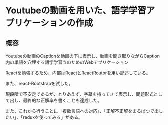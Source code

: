 # Youtubeの動画を用いた、語学学習アプリケーションの作成

## 概容

Youtubeの動画のCaptionを動画の下に表示し、動画を聞き取りながらCaption内の単語を穴埋する語学学習うのためのWebアプリケーション

Reactを勉強するため、内部はReactとReactRoutorを用い記述している。

また、react-Bootstrapを試した。

現段階で不安定であるが、とりあえず、字幕を持ってきて表示し、問題形式として出し、最終的な正解率を書くことも達成した。

また、これから行うことに「複数言語への対応」、「正解不正解をまるばつで出したい」、「reduxを使ってみる」がある。
